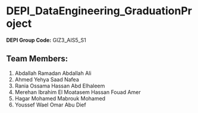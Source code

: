 # DEPI_DataEngineering_GraduationProject

**DEPI Group Code:** GIZ3_AIS5_S1

## Team Members:

1. Abdallah Ramadan Abdallah Ali
2. Ahmed Yehya Saad Nafea
3. Rania Ossama Hassan Abd Elhaleem
4. Merehan Ibrahim El Moatasem Hassan Fouad Amer
5. Hagar Mohamed Mabrouk Mohamed
6. Youssef Wael Omar Abu Dief
